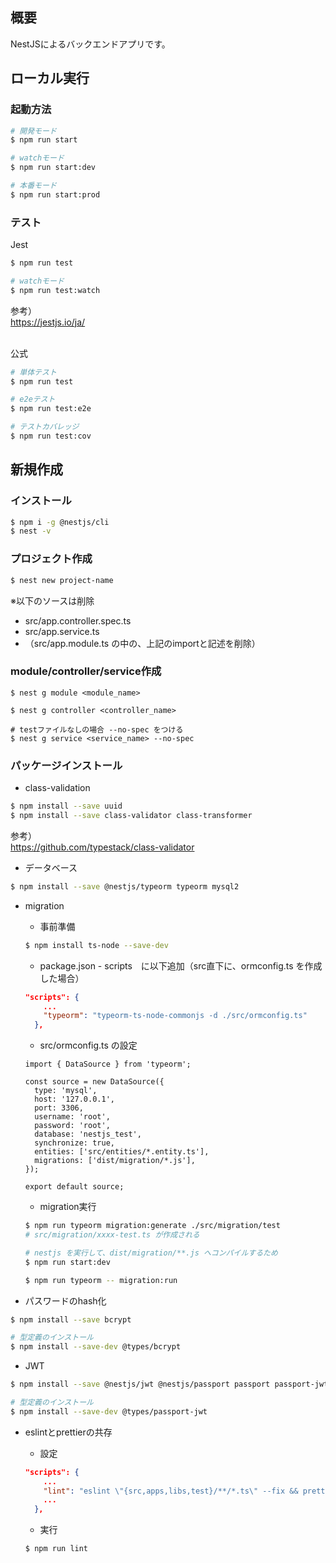 ## 概要

NestJSによるバックエンドアプリです。

## ローカル実行

### 起動方法

```bash
# 開発モード
$ npm run start

# watchモード
$ npm run start:dev

# 本番モード
$ npm run start:prod
```

### テスト
    
Jest    
```bash
$ npm run test

# watchモード
$ npm run test:watch
```

参考）<br>
https://jestjs.io/ja/
<br>
<br>
 
公式
```bash
# 単体テスト
$ npm run test

# e2eテスト
$ npm run test:e2e

# テストカバレッジ
$ npm run test:cov
```

## 新規作成

### インストール
    
```bash
$ npm i -g @nestjs/cli
$ nest -v
```

### プロジェクト作成
    
```bash
$ nest new project-name
```
    
※以下のソースは削除
- src/app.controller.spec.ts
- src/app.service.ts
- （src/app.module.ts の中の、上記のimportと記述を削除）

### module/controller/service作成

```basic
$ nest g module <module_name>

$ nest g controller <controller_name>

# testファイルなしの場合 --no-spec をつける
$ nest g service <service_name> --no-spec
```

### パッケージインストール

- class-validation
```bash
$ npm install --save uuid
$ npm install --save class-validator class-transformer
```

参考）<br>
https://github.com/typestack/class-validator
<br>

- データベース
    
```bash
$ npm install --save @nestjs/typeorm typeorm mysql2
```

- migration

  - 事前準備
  
  ```bash
  $ npm install ts-node --save-dev
  ```
  
  - package.json - scripts　に以下追加（src直下に、ormconfig.ts を作成した場合）
  
  ```json
  "scripts": {
      ...
      "typeorm": "typeorm-ts-node-commonjs -d ./src/ormconfig.ts"
    },
  ```
  
  - src/ormconfig.ts の設定
  
  ```tsx
  import { DataSource } from 'typeorm';
  
  const source = new DataSource({
    type: 'mysql',
    host: '127.0.0.1',
    port: 3306,
    username: 'root',
    password: 'root',
    database: 'nestjs_test',
    synchronize: true,
    entities: ['src/entities/*.entity.ts'],
    migrations: ['dist/migration/*.js'],
  });
  
  export default source;
  ```
  
  - migration実行
  
  ```bash
  $ npm run typeorm migration:generate ./src/migration/test
  # src/migration/xxxx-test.ts が作成される
  
  # nestjs を実行して、dist/migration/**.js へコンパイルするため
  $ npm run start:dev
  
  $ npm run typeorm -- migration:run
  ```

- パスワードのhash化

```bash
$ npm install --save bcrypt

# 型定義のインストール
$ npm install --save-dev @types/bcrypt
```

- JWT

```bash
$ npm install --save @nestjs/jwt @nestjs/passport passport passport-jwt

# 型定義のインストール
$ npm install --save-dev @types/passport-jwt
```

- eslintとprettierの共存

  - 設定

  ```json
  "scripts": {
      ...
      "lint": "eslint \"{src,apps,libs,test}/**/*.ts\" --fix && prettier --write \"{src,apps,libs,test}/**/*.ts\"",
      ...
    },
  ```

  - 実行

  ```bash
  $ npm run lint
  ```
